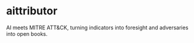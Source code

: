 # aittributor
AI meets MITRE ATT&amp;CK, turning indicators into foresight and adversaries into open books.
